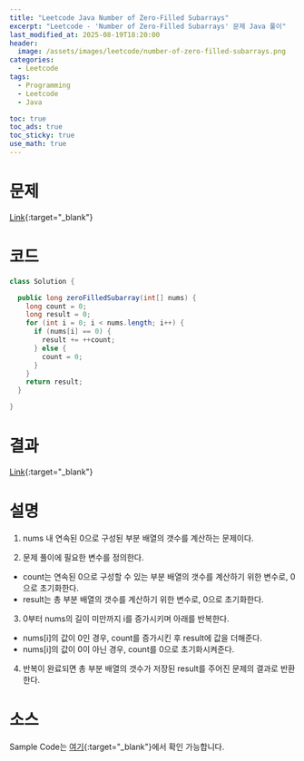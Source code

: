 ```yaml
---
title: "Leetcode Java Number of Zero-Filled Subarrays"
excerpt: "Leetcode - 'Number of Zero-Filled Subarrays' 문제 Java 풀이"
last_modified_at: 2025-08-19T18:20:00
header:
  image: /assets/images/leetcode/number-of-zero-filled-subarrays.png
categories:
  - Leetcode
tags:
  - Programming
  - Leetcode
  - Java

toc: true
toc_ads: true
toc_sticky: true
use_math: true
---
```

# 문제
[Link](https://leetcode.com/problems/number-of-zero-filled-subarrays/){:target="_blank"}

# 코드
```java
class Solution {

  public long zeroFilledSubarray(int[] nums) {
    long count = 0;
    long result = 0;
    for (int i = 0; i < nums.length; i++) {
      if (nums[i] == 0) {
        result += ++count;
      } else {
        count = 0;
      }
    }
    return result;
  }

}
```

# 결과
[Link](https://leetcode.com/problems/number-of-zero-filled-subarrays/submissions/1740630254/){:target="_blank"}

# 설명
1. nums 내 연속된 0으로 구성된 부분 배열의 갯수를 계산하는 문제이다.

2. 문제 풀이에 필요한 변수를 정의한다.
- count는 연속된 0으로 구성할 수 있는 부분 배열의 갯수를 계산하기 위한 변수로, 0으로 초기화한다.
- result는 총 부분 배열의 갯수를 계산하기 위한 변수로, 0으로 초기화한다.

3. 0부터 nums의 길이 미만까지 i를 증가시키며 아래를 반복한다.
- nums[i]의 값이 0인 경우, count를 증가시킨 후 result에 값을 더해준다.
- nums[i]의 값이 0이 아닌 경우, count를 0으로 초기화시켜준다.

4. 반복이 완료되면 총 부분 배열의 갯수가 저장된 result를 주어진 문제의 결과로 반환한다.

# 소스
Sample Code는 [여기](https://github.com/GracefulSoul/leetcode/blob/master/src/main/java/gracefulsoul/problems/NumberOfZeroFilledSubarrays.java){:target="_blank"}에서 확인 가능합니다.
